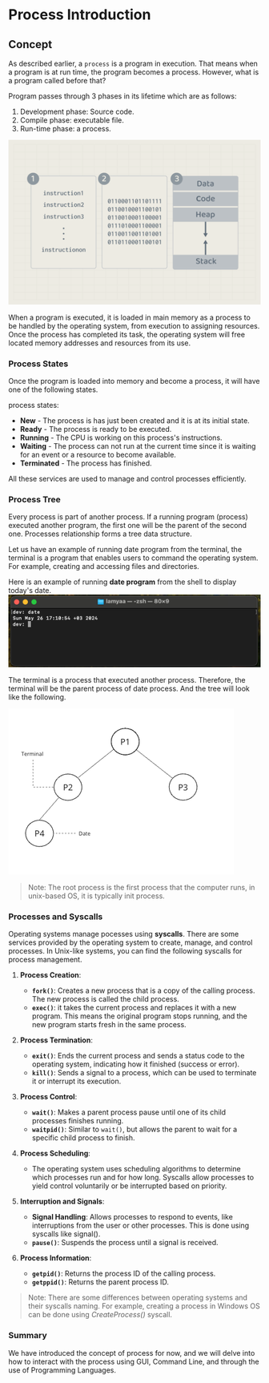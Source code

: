 # Process Introduction

## Concept
As described earlier, a `process` is a program in execution. That means when a program is at run time, the program becomes a process. However, what is a program called before that? 

Program passes through 3 phases in its lifetime which are as follows:
1. Development phase: Source code.
2. Compile phase: executable file. 
3. Run-time phase: a process.

![Program phases](./images/01.program-states.png)

When a program is executed, it is loaded in main memory as a process to be handled by the operating system, from execution to assigning resources. Once the process has completed its task, the operating system will free located memory addresses and resources from its use.

<!-- ### Process Viewer 
Let us have a look at Activity Manager program on MacOS. It is a program that displays an overall status of running programs (processes) and their execution. Let us search for Zoom as an example while running it. 

![activity manager image](./images/03.zoom-with-activity-manager.png)

As you can see, Zoom exists as a process since it is currently running. If we terminated the process by clicking on zoom and choosing quit, the zoom process will terminate and zoom will no longer be running. 
![quit a process image](./images/04.quit-process.png)
![terminated process image](./images/05.process-terminated.png)

> If you are using windows, use Task manager program. -->
### Process States 
Once the program is loaded into memory and become a process, it will have one of the following states.

process states:
- **New** - The process is has just been created and it is at its initial state.
- **Ready** - The process is ready to be executed.
- **Running** - The CPU is working on this process's instructions.
- **Waiting** - The process can not run at the current time since it is waiting for an event or a resource to become available.
- **Terminated** - The process has finished.

All these services are used to manage and control processes efficiently.

### Process Tree
Every process is part of another process. If a running program (process) executed another program, the first one will be the parent of the second one. Processes relationship forms a tree data structure.

Let us have an example of running date program from the terminal, the terminal is a program that enables users to command the operating system. For example, creating and accessing files and directories.

Here is an example of running **date program** from the shell to display today's date. 
![terminal image](./images/06.terminal.png)

The terminal is a process that executed another process. Therefore, the terminal will be the parent process of date process. And the tree will look like the following. 

![process tree image](./images/07.process-tree.png)

> Note: The root process is the first process that the computer runs, in unix-based OS, it is typically init process. 

### Processes and Syscalls
Operating systems manage pocesses using **syscalls**. There are some services provided by the operating system to create, manage, and control processes. 
In Unix-like systems, you can find the following syscalls for process management. 
1. **Process Creation**:
   - **`fork()`**: Creates a new process that is a copy of the calling process. The new process is called the child process.
   - **`exec()`**: it takes the current process and replaces it with a new program. This means the original program stops running, and the new program starts fresh in the same process.

2. **Process Termination**:
   - **`exit()`**: Ends the current process and sends a status code to the operating system, indicating how it finished (success or error).
   - **`kill()`**: Sends a signal to a process, which can be used to terminate it or interrupt its execution.

3. **Process Control**:
   - **`wait()`**: Makes a parent process pause until one of its child processes finishes running.
   - **`waitpid()`**: Similar to `wait()`, but allows the parent to wait for a specific child process to finish.

4. **Process Scheduling**:
   - The operating system uses scheduling algorithms to determine which processes run and for how long. Syscalls allow processes to yield control voluntarily or be interrupted based on priority.

5. **Interruption and Signals**:
   - **Signal Handling**: Allows processes to respond to events, like interruptions from the user or other processes. This is done using syscalls like signal().
   - **`pause()`**: Suspends the process until a signal is received.

6. **Process Information**:
   - **`getpid()`**: Returns the process ID of the calling process.
   - **`getppid()`**: Returns the parent process ID.

> Note: There are some differences between operating systems and their syscalls naming. For example, creating a process in Windows OS can be done using *CreateProcess()* syscall.


### Summary
We have introduced the concept of process for now, and we will delve into how to interact with the process using GUI, Command Line, and through the use of Programming Languages.

